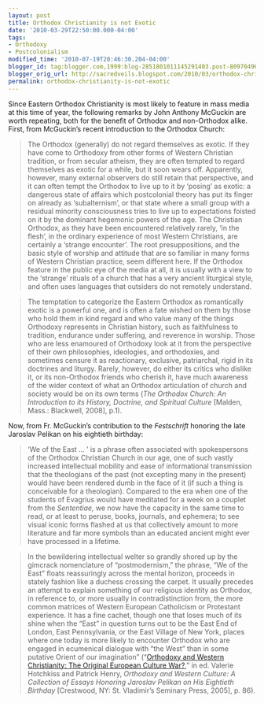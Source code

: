 ```yaml
---
layout: post
title: Orthodox Christianity is not Exotic
date: '2010-03-29T22:50:00.000-04:00'
tags:
- Orthodoxy
- Postcolonialism
modified_time: '2010-07-19T20:46:30.204-04:00'
blogger_id: tag:blogger.com,1999:blog-2851801011145291403.post-8097049620067193953
blogger_orig_url: http://sacredveils.blogspot.com/2010/03/orthodox-christianity-is-not-exotic.html
permalink: orthodox-christianity-is-not-exotic
---
```


<!--excerpt.start-->Since Eastern Orthodox Christianity is most likely to feature in mass media at this time of year, the following remarks by John Anthony McGuckin are worth repeating, both for the benefit of Orthodox and non-Orthodox alike.<!--excerpt.end--> First, from McGuckin’s recent introduction to the Orthodox Church:

>The Orthodox (generally) do not regard themselves as exotic. If they have come to Orthodoxy from other forms of Western Christian tradition, or from secular atheism, they are often tempted to regard themselves as exotic for a while, but it soon wears off. Apparently, however, many external observers do still retain that perspective, and it can often tempt the Orthodox to live up to it by ‘posing’ as exotic: a dangerous state of affairs which postcolonial theory has put its finger on already as ‘subalternism’, or that state where a small group with a residual minority consciousness tries to live up to expectations foisted on it by the dominant hegemonic powers of the age. The Christian Orthodox, as they have been encountered relatively rarely, ‘in the flesh’, in the ordinary experience of most Western Christians, are certainly a ‘strange encounter’. The root presuppositions, and the basic style of worship and attitude that are so familiar in many forms of Western Christian practice, seem different here. If the Orthodox feature in the public eye of the media at all, it is usually with a view to the ‘strange’ rituals of a church that has a very ancient liturgical style, and often uses languages that outsiders do not remotely understand.

>The temptation to categorize the Eastern Orthodox as romantically exotic is a powerful one, and is often a fate wished on them by those who hold them in kind regard and who value many of the things Orthodoxy represents in Christian history, such as faithfulness to tradition, endurance under suffering, and reverence in worship. Those who are less enamoured of Orthodoxy look at it from the perspective of their own philosophies, ideologies, and orthodoxies, and sometimes censure it as reactionary, exclusive, patriarchal, rigid in its doctrines and liturgy. Rarely, however, do either its critics who dislike it, or its non-Orthodox friends who cherish it, have much awareness of the wider context of what an Orthodox articulation of church and society would be on its own terms (*The Orthodox Church: An Introduction to its History, Doctrine, and Spiritual Culture* [Malden, Mass.: Blackwell, 2008], p.1).

Now, from Fr. McGuckin’s contribution to the *Festschrift* honoring the late Jaroslav Pelikan on his eightieth birthday:

>‘We of the East … ’ is a phrase often associated with spokespersons of the Orthodox Christian Church in our age, one of such vastly increased intellectual mobility and ease of informational transmission that the theologians of the past (not excepting many in the present) would have been rendered dumb in the face of it (if such a thing is conceivable for a theologian). Compared to the era when one of the students of Evagrius would have meditated for a week on a couplet from the *Sententiae,* we now have the capacity in the same time to read, or at least to peruse, books, journals, and ephemera; to see visual iconic forms flashed at us that collectively amount to more literature and far more symbols than an educated ancient might ever have processed in a lifetime.

>In the bewildering intellectual welter so grandly shored up by the gimcrack nomenclature of “postmodernism,” the phrase, “We of the East” floats reassuringly across the mental horizon, proceeds in stately fashion like a duchess crossing the carpet. It usually precedes an attempt to explain something of our religious identity as Orthodox, in reference to, or more usually in contradistinction from, the more common matrices of Western European Catholicism or Protestant experience. It has a fine cachet, though one that loses much of its shine when the “East” in question turns out to be the East End of London, East Pennsylvania, or the East Village of New York, places where one today is more likely to encounter Orthodox who are engaged in ecumenical dialogue with “the West” than in some putative Orient of our imagination” (“[Orthodoxy and Western Christianity: The Original European Culture War?](http://books.google.ca/books?id=13DRvCcJUvcC&lpg=PA23&dq=%22Orthodoxy%20and%20Western%20Culture%22&pg=PA85#v=onepage&q=&f=false),” in ed. Valerie Hotchkiss and Patrick Henry, *Orthodoxy and Western Culture: A Collection of Essays Honoring Jaroslav Pelikan on His Eightieth Birthday* [Crestwood, NY: St. Vladimir’s Seminary Press, 2005], p. 86).
